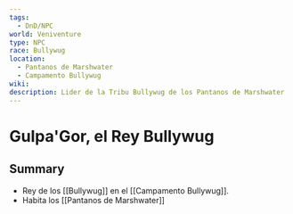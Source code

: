 ```yaml
---
tags:
  - DnD/NPC
world: Veniventure
type: NPC
race: Bullywug
location:
  - Pantanos de Marshwater
  - Campamento Bullywug
wiki: 
description: Lider de la Tribu Bullywug de los Pantanos de Marshwater
---
```


# Gulpa'Gor, el Rey Bullywug

## Summary

- Rey de los [[Bullywug]] en el [[Campamento Bullywug]].
- Habita los [[Pantanos de Marshwater]]